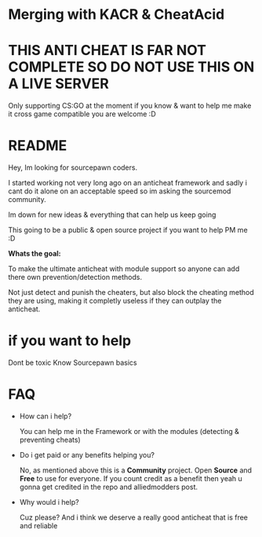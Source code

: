 # Merging with KACR & CheatAcid




# THIS ANTI CHEAT IS FAR NOT COMPLETE SO DO NOT USE THIS ON A LIVE SERVER
  Only supporting CS:GO at the moment if you know & want to help me make it cross game compatible you are welcome :D
  
# README

Hey, Im looking for sourcepawn coders.

I started working not very long  ago on an anticheat framework and sadly i cant do it alone on an acceptable speed so im asking the sourcemod community.

Im down for new ideas & everything that can help us keep going

This going to be a public & open source project if you want to help PM me :D

**Whats the goal:**

To make the ultimate anticheat with module support so anyone can add there own prevention/detection methods.

Not just detect and punish the cheaters, but also block the cheating method they are using, making it completly useless if they can outplay the anticheat.


# if you want to help

Dont be toxic
Know Sourcepawn basics

# FAQ

- How can i help?
 
    You can help me in the Framework or with the modules (detecting & preventing cheats)
    
- Do i get paid or any benefits helping you?

  No, as mentioned above this is a **Community** project. Open **Source** and **Free** to use for everyone. If you count credit as a benefit then yeah u gonna get credited in the repo and alliedmodders post.
  
- Why would i help? 

  Cuz please? And i think we deserve a really good anticheat that is free and reliable
